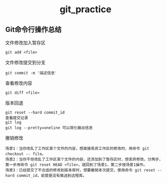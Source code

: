 # <center>git_practice
## Git命令行操作总结
 文件修改加入暂存区 

	git add <file>
 文件修改提交到分支 
		
	git commit -m '描述信息'
查看修改内容
		
	git diff <file>
 版本回退
		
	git reset --hard commit_id
	查看提交记录
	git log 
	git log --pretty=oneline 可以简化输出信息
 撤销修改
	
	场景1：当你改乱了工作区某个文件的内容，想直接丢弃工作区的修改时，用命令 git checkout -- file。
	场景2：当你不但改乱了工作区某个文件的内容，还添加到了暂存区时，想丢弃修改，分两步，第一步用命令 git reset HEAD <file>，就回到了场景1，第二步按场景1操作。
	场景3：已经提交了不合适的修改到版本库时，想要撤销本次提交，使用命令 git reset --hard commit_id，前提是没有推送到远程库。